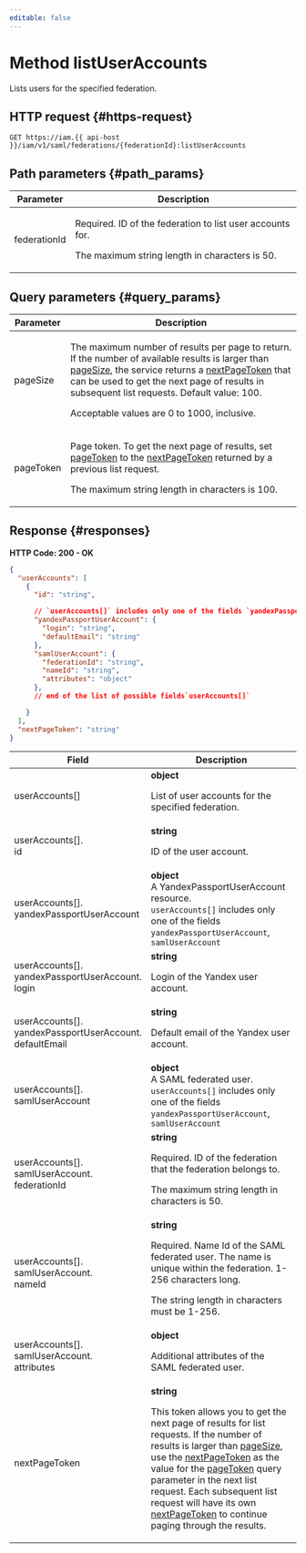 ```yaml
---
editable: false
---
```


# Method listUserAccounts
Lists users for the specified federation.
 

 
## HTTP request {#https-request}
```
GET https://iam.{{ api-host }}/iam/v1/saml/federations/{federationId}:listUserAccounts
```
 
## Path parameters {#path_params}
 
Parameter | Description
--- | ---
federationId | <p>Required. ID of the federation to list user accounts for.</p> <p>The maximum string length in characters is 50.</p> 
 
## Query parameters {#query_params}
 
Parameter | Description
--- | ---
pageSize | <p>The maximum number of results per page to return. If the number of available results is larger than <a href="/docs/iam/api-ref/Federation/listUserAccounts#query_params">pageSize</a>, the service returns a <a href="/docs/iam/api-ref/Federation/listUserAccounts#responses">nextPageToken</a> that can be used to get the next page of results in subsequent list requests. Default value: 100.</p> <p>Acceptable values are 0 to 1000, inclusive.</p> 
pageToken | <p>Page token. To get the next page of results, set <a href="/docs/iam/api-ref/Federation/listUserAccounts#query_params">pageToken</a> to the <a href="/docs/iam/api-ref/Federation/listUserAccounts#responses">nextPageToken</a> returned by a previous list request.</p> <p>The maximum string length in characters is 100.</p> 
 
## Response {#responses}
**HTTP Code: 200 - OK**

```json 
{
  "userAccounts": [
    {
      "id": "string",

      // `userAccounts[]` includes only one of the fields `yandexPassportUserAccount`, `samlUserAccount`
      "yandexPassportUserAccount": {
        "login": "string",
        "defaultEmail": "string"
      },
      "samlUserAccount": {
        "federationId": "string",
        "nameId": "string",
        "attributes": "object"
      },
      // end of the list of possible fields`userAccounts[]`

    }
  ],
  "nextPageToken": "string"
}
```

 
Field | Description
--- | ---
userAccounts[] | **object**<br><p>List of user accounts for the specified federation.</p> 
userAccounts[].<br>id | **string**<br><p>ID of the user account.</p> 
userAccounts[].<br>yandexPassportUserAccount | **object**<br>A YandexPassportUserAccount resource. <br>`userAccounts[]` includes only one of the fields `yandexPassportUserAccount`, `samlUserAccount`<br>
userAccounts[].<br>yandexPassportUserAccount.<br>login | **string**<br><p>Login of the Yandex user account.</p> 
userAccounts[].<br>yandexPassportUserAccount.<br>defaultEmail | **string**<br><p>Default email of the Yandex user account.</p> 
userAccounts[].<br>samlUserAccount | **object**<br>A SAML federated user. <br>`userAccounts[]` includes only one of the fields `yandexPassportUserAccount`, `samlUserAccount`<br>
userAccounts[].<br>samlUserAccount.<br>federationId | **string**<br><p>Required. ID of the federation that the federation belongs to.</p> <p>The maximum string length in characters is 50.</p> 
userAccounts[].<br>samlUserAccount.<br>nameId | **string**<br><p>Required. Name Id of the SAML federated user. The name is unique within the federation. 1-256 characters long.</p> <p>The string length in characters must be 1-256.</p> 
userAccounts[].<br>samlUserAccount.<br>attributes | **object**<br><p>Additional attributes of the SAML federated user.</p> 
nextPageToken | **string**<br><p>This token allows you to get the next page of results for list requests. If the number of results is larger than <a href="/docs/iam/api-ref/Federation/listUserAccounts#query_params">pageSize</a>, use the <a href="/docs/iam/api-ref/Federation/listUserAccounts#responses">nextPageToken</a> as the value for the <a href="/docs/iam/api-ref/Federation/listUserAccounts#query_params">pageToken</a> query parameter in the next list request. Each subsequent list request will have its own <a href="/docs/iam/api-ref/Federation/listUserAccounts#responses">nextPageToken</a> to continue paging through the results.</p> 